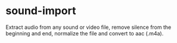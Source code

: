 # sound-import
Extract audio from any sound or video file, remove silence from the beginning and end, normalize the file and convert to aac (.m4a).
